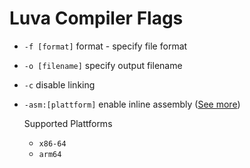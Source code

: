 # Luva Compiler Flags

-   `-f [format]`		format - specify file format
-   `-o [filename]`		specify output filename
-   `-c`				disable linking
-   `-asm:[plattform]` 	enable inline assembly ([See more](flags/inline-assembly.md))

    Supported Plattforms
    -   `x86-64`
    -   `arm64`
